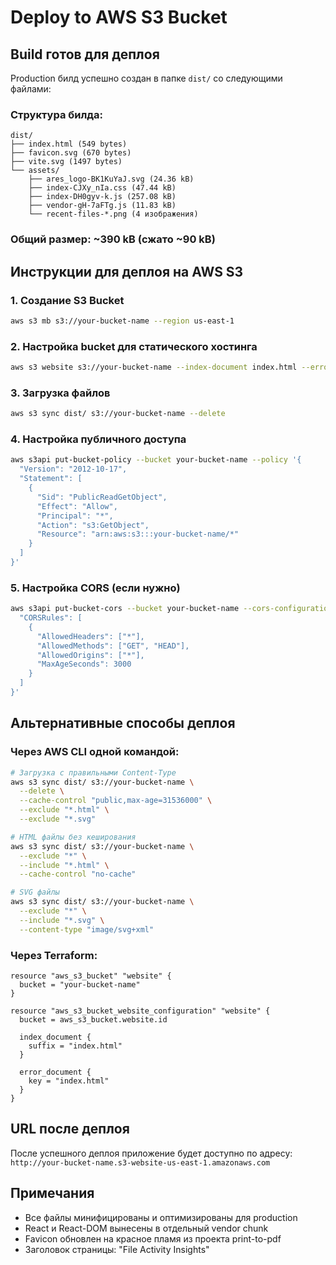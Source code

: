 # Deploy to AWS S3 Bucket

## Build готов для деплоя

Production билд успешно создан в папке `dist/` со следующими файлами:

### Структура билда:
```
dist/
├── index.html (549 bytes)
├── favicon.svg (670 bytes) 
├── vite.svg (1497 bytes)
└── assets/
    ├── ares_logo-BK1KuYaJ.svg (24.36 kB)
    ├── index-CJXy_nIa.css (47.44 kB)
    ├── index-DH0gyv-k.js (257.08 kB)
    ├── vendor-gH-7aFTg.js (11.83 kB)
    └── recent-files-*.png (4 изображения)
```

### Общий размер: ~390 kB (сжато ~90 kB)

## Инструкции для деплоя на AWS S3

### 1. Создание S3 Bucket
```bash
aws s3 mb s3://your-bucket-name --region us-east-1
```

### 2. Настройка bucket для статического хостинга
```bash
aws s3 website s3://your-bucket-name --index-document index.html --error-document index.html
```

### 3. Загрузка файлов
```bash
aws s3 sync dist/ s3://your-bucket-name --delete
```

### 4. Настройка публичного доступа
```bash
aws s3api put-bucket-policy --bucket your-bucket-name --policy '{
  "Version": "2012-10-17",
  "Statement": [
    {
      "Sid": "PublicReadGetObject",
      "Effect": "Allow",
      "Principal": "*",
      "Action": "s3:GetObject",
      "Resource": "arn:aws:s3:::your-bucket-name/*"
    }
  ]
}'
```

### 5. Настройка CORS (если нужно)
```bash
aws s3api put-bucket-cors --bucket your-bucket-name --cors-configuration '{
  "CORSRules": [
    {
      "AllowedHeaders": ["*"],
      "AllowedMethods": ["GET", "HEAD"],
      "AllowedOrigins": ["*"],
      "MaxAgeSeconds": 3000
    }
  ]
}'
```

## Альтернативные способы деплоя

### Через AWS CLI одной командой:
```bash
# Загрузка с правильными Content-Type
aws s3 sync dist/ s3://your-bucket-name \
  --delete \
  --cache-control "public,max-age=31536000" \
  --exclude "*.html" \
  --exclude "*.svg"

# HTML файлы без кеширования
aws s3 sync dist/ s3://your-bucket-name \
  --exclude "*" \
  --include "*.html" \
  --cache-control "no-cache"

# SVG файлы
aws s3 sync dist/ s3://your-bucket-name \
  --exclude "*" \
  --include "*.svg" \
  --content-type "image/svg+xml"
```

### Через Terraform:
```hcl
resource "aws_s3_bucket" "website" {
  bucket = "your-bucket-name"
}

resource "aws_s3_bucket_website_configuration" "website" {
  bucket = aws_s3_bucket.website.id

  index_document {
    suffix = "index.html"
  }

  error_document {
    key = "index.html"
  }
}
```

## URL после деплоя
После успешного деплоя приложение будет доступно по адресу:
`http://your-bucket-name.s3-website-us-east-1.amazonaws.com`

## Примечания
- Все файлы минифицированы и оптимизированы для production
- React и React-DOM вынесены в отдельный vendor chunk
- Favicon обновлен на красное пламя из проекта print-to-pdf
- Заголовок страницы: "File Activity Insights"
